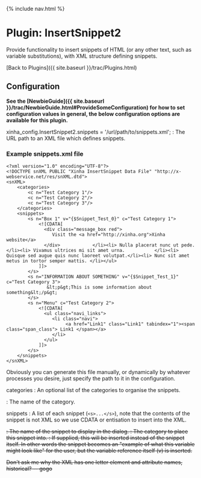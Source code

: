 {% include nav.html %}

# Plugin: InsertSnippet2 

Provide functionality to insert snippets of HTML (or any other text, such as variable substitutions), with XML structure defining snippets.


[Back to Plugins]({{ site.baseurl }}/trac/Plugins.html)

## Configuration

**See the [NewbieGuide]({{ site.baseurl }}/trac/NewbieGuide.html#ProvideSomeConfiguration) for how to set configuration values in general, the below configuration options are available for this plugin.**


  xinha_config.InsertSnippet2.snippets = '/url/path/to/snippets.xml';
  :    The URL path to an XML file which defines snippets.


### Example snippets.xml file


```
<?xml version="1.0" encoding="UTF-8"?>
<!DOCTYPE snXML PUBLIC "Xinha InsertSnippet Data File" "http://x-webservice.net/res/snXML.dtd">
<snXML>
    <categories>
        <c n="Test Category 1"/>
        <c n="Test Category 2"/>
        <c n="Test Category 3"/>
    </categories>
    <snippets>
        <s n="Box 1" v="{$Snippet_Test_0}" c="Test Category 1">
            <![CDATA[
              <div class="message_box red">
                 Visit the <a href="http://xinha.org">Xinha website</a>
              </div>            </li><li> Nulla placerat nunc ut pede.                 </li><li> Vivamus ultrices mi sit amet urna.           </li><li> Quisque sed augue quis nunc laoreet volutpat.</li><li> Nunc sit amet metus in tortor semper mattis. </li></ul>
            ]]>
        </s>
        <s n="INFORMATION ABOUT SOMETHING" v="{$Snippet_Test_1}" c="Test Category 3">
               &lt;p&gt;This is some information about something&lt;/p&gt;
        </s>
        <s n="Menu" c="Test Category 2">
            <![CDATA[
              <ul class="navi_links">
                 <li class="navi">
                      <a href="Link1" class="Link1" tabindex="1"><span class="span_class"> Link1 </span></a>
                 </li>
              </ul>
            ]]>
        </s>
    </snippets>
</snXML>
```


Obviously you can generate this file manually, or dynamically by whatever processes you desire, just specify the path to it in the configuration.

  categories
  :    An optional list of the categories to organise the snippets.

  <c n="...">
  :    The name of the category.

  snippets
  :    A list of each snippet (`<s>...</s>`), note that the contents of the snippet is not XML so we use CDATA or entisation to insert into the XML.
    
  <s n="...">
  :      The name of the snippet to display in the dialog.

  <s c="...">
  :      The category to place this snippet into.

  <s v="...">
  :      If supplied, this will be inserted instead of the snippet itself.  In other words the snippet becomes an "example of what this variable might look like" for the user, but the variable reference itself (v) is inserted.

Don't ask me why the XML has one letter element and attribute names, historical? -- gogo
